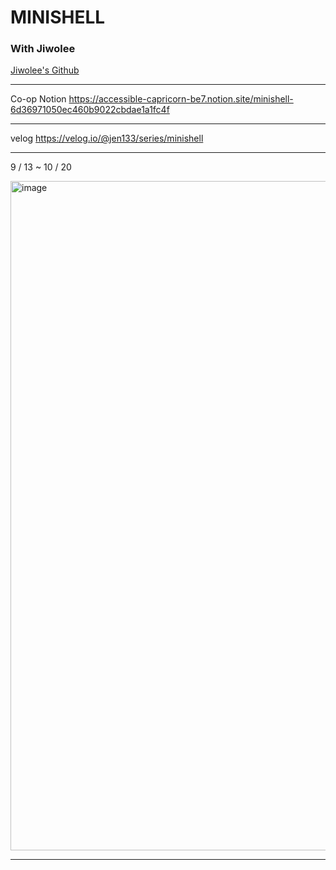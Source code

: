 # MINISHELL #

### With Jiwolee


[Jiwolee's Github](https://github.com/jwo1024)

------

Co-op Notion
https://accessible-capricorn-be7.notion.site/minishell-6d36971050ec460b9022cbdae1a1fc4f

------

velog
https://velog.io/@jen133/series/minishell

------
9 / 13 ~ 10 / 20

<img width="1071" alt="image" src="https://user-images.githubusercontent.com/38096515/197134387-29ec2c2f-9724-4047-86c9-b97390c13821.png">

-----

